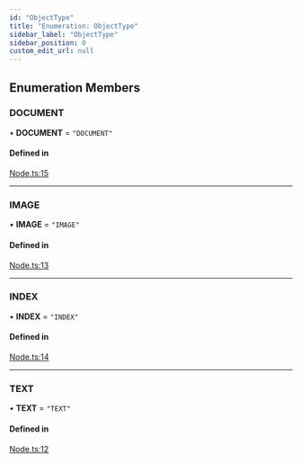 ```yaml
---
id: "ObjectType"
title: "Enumeration: ObjectType"
sidebar_label: "ObjectType"
sidebar_position: 0
custom_edit_url: null
---
```


## Enumeration Members

### DOCUMENT

• **DOCUMENT** = ``"DOCUMENT"``

#### Defined in

[Node.ts:15](https://github.com/run-llama/LlamaIndexTS/blob/50c0b04/packages/core/src/Node.ts#L15)

___

### IMAGE

• **IMAGE** = ``"IMAGE"``

#### Defined in

[Node.ts:13](https://github.com/run-llama/LlamaIndexTS/blob/50c0b04/packages/core/src/Node.ts#L13)

___

### INDEX

• **INDEX** = ``"INDEX"``

#### Defined in

[Node.ts:14](https://github.com/run-llama/LlamaIndexTS/blob/50c0b04/packages/core/src/Node.ts#L14)

___

### TEXT

• **TEXT** = ``"TEXT"``

#### Defined in

[Node.ts:12](https://github.com/run-llama/LlamaIndexTS/blob/50c0b04/packages/core/src/Node.ts#L12)
